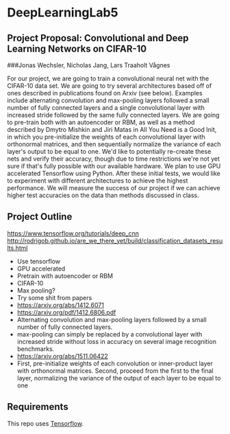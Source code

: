 # DeepLearningLab5

## Project Proposal: Convolutional and Deep Learning Networks on CIFAR-10

###Jonas Wechsler, Nicholas Jang, Lars Traaholt Vågnes

For our project, we are going to train a convolutional neural net with the CIFAR-10 data set. We are going to try several architectures based off of ones described in publications found on Arxiv (see below). Examples include alternating convolution and max-pooling layers followed a small number of fully connected layers and a single convolutional layer with increased stride followed by the same fully connected layers. We are going to pre-train both with an autoencoder or RBM, as well as a method described by Dmytro Mishkin and Jiri Matas in All You Need is a Good Init, in which you pre-initialize the weights of each convolutional layer with orthonormal matrices, and then sequentially normalize the variance of each layer's output to be equal to one. We'd like to potentially re-create these nets and verify their accuracy, though due to time restrictions we're not yet sure if that's fully possible with our available hardware. We plan to use GPU accelerated Tensorflow using Python. After these initial tests, we would like to experiment with different architectures to achieve the highest performance. We will measure the success of our project if we can achieve higher test accuracies on the data than methods discussed in class. 

## Project Outline

https://www.tensorflow.org/tutorials/deep_cnn
http://rodrigob.github.io/are_we_there_yet/build/classification_datasets_results.html

* Use tensorflow
* GPU accelerated
* Pretrain with autoencoder or RBM
* CIFAR-10
* Max pooling?
* Try some shit from papers
* https://arxiv.org/abs/1412.6071
* https://arxiv.org/pdf/1412.6806.pdf
 * Alternating convolution and max-pooling layers followed by a small number of fully connected layers. 
* max-pooling can simply be replaced by a convolutional layer with increased stride without loss in accuracy on several image recognition benchmarks.
* https://arxiv.org/abs/1511.06422
 * First, pre-initialize weights of each convolution or inner-product layer with orthonormal matrices. Second, proceed from the first to the final layer, normalizing the variance of the output of each layer to be equal to one

## Requirements

This repo uses [Tensorflow](https://www.tensorflow.org/install/install_windows).
